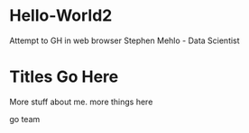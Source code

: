 # Hello-World2
Attempt to GH in web browser
Stephen Mehlo - Data Scientist
# Titles Go Here
More stuff about me.
more things here


go team

